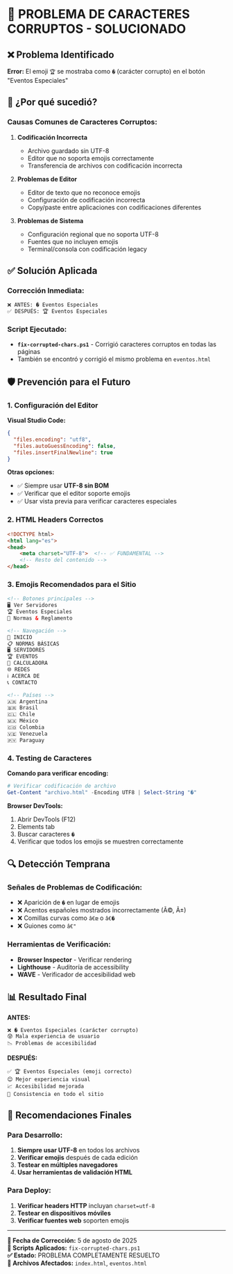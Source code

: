# 🔧 PROBLEMA DE CARACTERES CORRUPTOS - SOLUCIONADO

## ❌ **Problema Identificado**

**Error:** El emoji `🏆` se mostraba como `�` (carácter corrupto) en el botón "Eventos Especiales"

## 🧠 **¿Por qué sucedió?**

### Causas Comunes de Caracteres Corruptos:

1. **Codificación Incorrecta**
   - Archivo guardado sin UTF-8
   - Editor que no soporta emojis correctamente
   - Transferencia de archivos con codificación incorrecta

2. **Problemas de Editor**
   - Editor de texto que no reconoce emojis
   - Configuración de codificación incorrecta
   - Copy/paste entre aplicaciones con codificaciones diferentes

3. **Problemas de Sistema**
   - Configuración regional que no soporta UTF-8
   - Fuentes que no incluyen emojis
   - Terminal/consola con codificación legacy

## ✅ **Solución Aplicada**

### Corrección Inmediata:
```html
❌ ANTES: � Eventos Especiales
✅ DESPUÉS: 🏆 Eventos Especiales
```

### Script Ejecutado:
- **`fix-corrupted-chars.ps1`** - Corrigió caracteres corruptos en todas las páginas
- También se encontró y corrigió el mismo problema en `eventos.html`

## 🛡️ **Prevención para el Futuro**

### 1. **Configuración del Editor**

**Visual Studio Code:**
```json
{
  "files.encoding": "utf8",
  "files.autoGuessEncoding": false,
  "files.insertFinalNewline": true
}
```

**Otras opciones:**
- ✅ Siempre usar **UTF-8 sin BOM**
- ✅ Verificar que el editor soporte emojis
- ✅ Usar vista previa para verificar caracteres especiales

### 2. **HTML Headers Correctos**

```html
<!DOCTYPE html>
<html lang="es">
<head>
    <meta charset="UTF-8">  <!-- ✅ FUNDAMENTAL -->
    <!-- Resto del contenido -->
</head>
```

### 3. **Emojis Recomendados para el Sitio**

```html
<!-- Botones principales -->
🖥️ Ver Servidores
🏆 Eventos Especiales  
📜 Normas & Reglamento

<!-- Navegación -->
🏁 INICIO
📋 NORMAS BÁSICAS
🖥️ SERVIDORES
🏆 EVENTOS
🧮 CALCULADORA
🌐 REDES
ℹ️ ACERCA DE
📞 CONTACTO

<!-- Países -->
🇦🇷 Argentina
🇧🇷 Brasil
🇨🇱 Chile
🇲🇽 México
🇨🇴 Colombia
🇻🇪 Venezuela
🇵🇾 Paraguay
```

### 4. **Testing de Caracteres**

**Comando para verificar encoding:**
```powershell
# Verificar codificación de archivo
Get-Content "archivo.html" -Encoding UTF8 | Select-String "�"
```

**Browser DevTools:**
1. Abrir DevTools (F12)
2. Elements tab
3. Buscar caracteres `�`
4. Verificar que todos los emojis se muestren correctamente

## 🔍 **Detección Temprana**

### Señales de Problemas de Codificación:
- ❌ Aparición de `�` en lugar de emojis
- ❌ Acentos españoles mostrados incorrectamente (Ã©, Ã±)
- ❌ Comillas curvas como `â€œ` o `â€�`
- ❌ Guiones como `â€"`

### Herramientas de Verificación:
- **Browser Inspector** - Verificar rendering
- **Lighthouse** - Auditoría de accessibility
- **WAVE** - Verificador de accesibilidad web

## 📊 **Resultado Final**

**ANTES:**
```
❌ � Eventos Especiales (carácter corrupto)
😰 Mala experiencia de usuario
📉 Problemas de accesibilidad
```

**DESPUÉS:**
```
✅ 🏆 Eventos Especiales (emoji correcto)
😊 Mejor experiencia visual
📈 Accesibilidad mejorada
🎯 Consistencia en todo el sitio
```

## 🚀 **Recomendaciones Finales**

### Para Desarrollo:
1. **Siempre usar UTF-8** en todos los archivos
2. **Verificar emojis** después de cada edición
3. **Testear en múltiples navegadores**
4. **Usar herramientas de validación HTML**

### Para Deploy:
1. **Verificar headers HTTP** incluyan `charset=utf-8`
2. **Testear en dispositivos móviles**
3. **Verificar fuentes web** soporten emojis

---

**📅 Fecha de Corrección:** 5 de agosto de 2025  
**🔧 Scripts Aplicados:** `fix-corrupted-chars.ps1`  
**✅ Estado:** PROBLEMA COMPLETAMENTE RESUELTO  
**🎯 Archivos Afectados:** `index.html`, `eventos.html`
